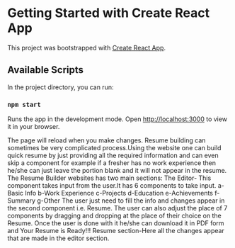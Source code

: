 # Getting Started with Create React App

This project was bootstrapped with [Create React App](https://github.com/facebook/create-react-app).

## Available Scripts

In the project directory, you can run:

### `npm start`

Runs the app in the development mode.
Open [http://localhost:3000](http://localhost:3000) to view it in your browser.

The page will reload when you make changes.
Resume building can sometimes be very complicated process.Using the website one can build quick resume by just providing 
all the required information and can even skip a component for example if a fresher has no work experience then he/she 
can just leave the portion blank and it will not appear in the resume.
The Resume Builder websites has two main sections:
The Editor- This component takes input from the user.It has 6 components to take input.
a-Basic Info
b-Work Experience
c-Projects
d-Education
e-Achievements
f-Summary
g-Other
The user just need to fill the info and changes appear in the second component i.e. Resume. 
The user can also adjust the place of 7 components by dragging and dropping at the place of their choice on the Resume.
Once the user is done with it he/she can download it in PDF form and Your Resume is Ready!!!
Resume section-Here all the changes appear that are made in the editor section.

